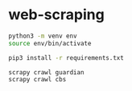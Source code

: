 # web-scraping

```bash
python3 -m venv env
source env/bin/activate

pip3 install -r requirements.txt

scrapy crawl guardian
scrapy crawl cbs
```